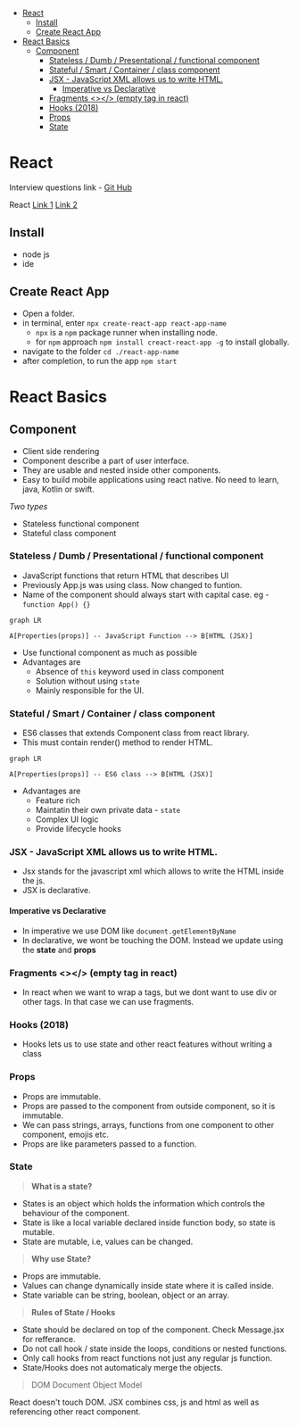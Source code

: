 <!-- TOC -->

- [React](#react)
  - [Install](#install)
  - [Create React App](#create-react-app)
- [React Basics](#react-basics)
  - [Component](#component)
    - [Stateless / Dumb / Presentational / functional component](#stateless--dumb--presentational--functional-component)
    - [Stateful / Smart / Container / class component](#stateful--smart--container--class-component)
    - [JSX - JavaScript XML allows us to write HTML.](#jsx---javascript-xml-allows-us-to-write-html)
      - [Imperative vs Declarative](#imperative-vs-declarative)
    - [Fragments \<\>\</\> (empty tag in react)](#fragments--empty-tag-in-react)
    - [Hooks (2018)](#hooks-2018)
    - [Props](#props)
    - [State](#state)

# React

Interview questions link - [Git Hub](./ReactQuestionAnswers.md)

React
[Link 1](https://react.dev/blog/2023/03/16/introducing-react-dev)
[Link 2](https://www.educative.io/answers/how-to-implement-pagination-in-reactjs)

## Install

- node js
- ide

## Create React App

- Open a folder.
- in terminal, enter `npx create-react-app react-app-name`
  - `npx` is a `npm` package runner when installing node.
  - for `npm` approach `npm install creact-react-app -g` to install globally.
- navigate to the folder `cd ./react-app-name`
- after completion, to run the app `npm start`

# React Basics

## Component

- Client side rendering
- Component describe a part of user interface.
- They are usable and nested inside other components.
- Easy to build mobile applications using react native. No need to learn, java, Kotlin or swift.

_Two types_

- Stateless functional component
- Stateful class component

### Stateless / Dumb / Presentational / functional component

- JavaScript functions that return HTML that describes UI
- Previously App.js was using class. Now changed to funtion.
- Name of the component should always start with capital case. eg - `function App() {}`

```mermaid
graph LR

A[Properties(props)] -- JavaScript Function --> B[HTML (JSX)]
```

- Use functional component as much as possible
- Advantages are
  - Absence of `this` keyword used in class component
  - Solution without using `state`
  - Mainly responsible for the UI.

### Stateful / Smart / Container / class component

- ES6 classes that extends Component class from react library.
- This must contain render() method to render HTML.

```mermaid
graph LR

A[Properties(props)] -- ES6 class --> B[HTML (JSX)]
```

- Advantages are
  - Feature rich
  - Maintatin their own private data - `state`
  - Complex UI logic
  - Provide lifecycle hooks

### JSX - JavaScript XML allows us to write HTML.

- Jsx stands for the javascript xml which allows to write the HTML inside the js.
- JSX is declarative.

#### Imperative vs Declarative
- In imperative we use DOM like `document.getElementByName`
- In declarative, we wont be touching the DOM. Instead we update using the **state** and **props**

### Fragments <><other tags /></> (empty tag in react)

- In react when we want to wrap a tags, but we dont want to use div or other tags. In that case we can use fragments.

### Hooks (2018)

- Hooks lets us to use state and other react features without writing a class

### Props

- Props are immutable.
- Props are passed to the component from outside component, so it is immutable.
- We can pass strings, arrays, functions from one component to other component, emojis etc.
- Props are like parameters passed to a function.

### State

> **What is a state?**

- States is an object which holds the information which controls the behaviour of the component.
- State is like a local variable declared inside function body, so state is mutable.
- State are mutable, i.e, values can be changed.

> **Why use State?**

- Props are immutable.
- Values can change dynamically inside state where it is called inside.
- State variable can be string, boolean, object or an array.

> **Rules of State / Hooks**

- State should be declared on top of the component. Check Message.jsx for refferance.
- Do not call hook / state inside the loops, conditions or nested functions.
- Only call hooks from react functions not just any regular js function.
- State/Hooks does not automaticaly merge the objects.

> DOM Document Object Model

React doesn't touch DOM. JSX combines css, js and html as well as referencing other react component.
